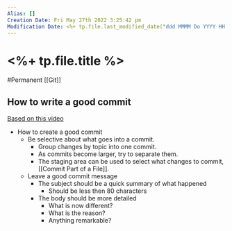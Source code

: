 ```yaml
---
Alias: []
Creation Date: Fri May 27th 2022 3:25:42 pm 
Modification Date: <%+ tp.file.last_modified_date("ddd MMMM Do YYYY HH:mm:ss a") %>
---
```

# <%+ tp.file.title %>
#Permanent [[Git]]

## How to write a good commit
[Based on this video](https://youtu.be/Uszj_k0DGsg)
- How to create a good commit
	- Be selective about what goes into a commit.
		- Group changes by topic into one commit.
		- As commits become larger, try to separate them.
		- The staging area can be used to select what changes to commit, [[Commit Part of a File]].
	- Leave a good commit message
		- The subject should be a quick summary of what happened
			- Should be less then 80 characters
		- The body should be more detailed
			- What is now different?
			- What is the reason?
			- Anything remarkable?
